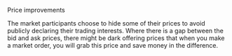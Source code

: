 Price improvements

The market participants choose to hide some of their prices to avoid publicly
declaring their trading interests. Where there is a gap between the bid and ask
prices, there might be dark offering prices that when you make a market order,
you will grab this price and save money in the difference.
